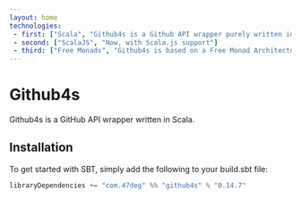 ```yaml
---
layout: home
technologies:
 - first: ["Scala", "Github4s is a Github API wrapper purely written in Scala"]
 - second: ["ScalaJS", "Now, with Scala.js support"]
 - third: ["Free Monads", "Github4s is based on a Free Monad Architecture, which helps decoupling of program declaration from program interpretation"]
---
```


# Github4s

Github4s is a GitHub API wrapper written in Scala.

## Installation

To get started with SBT, simply add the following to your build.sbt file:

[comment]: # (Start Replace)

```scala
libraryDependencies += "com.47deg" %% "github4s" % "0.14.7"
```

[comment]: # (End Replace)